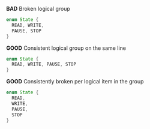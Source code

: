 **BAD** Broken logical group
```java
enum State {
  READ, WRITE,
  PAUSE, STOP
}
```
**GOOD** Consistent logical group on the same line
```java
enum State {
  READ, WRITE, PAUSE, STOP
}
```
**GOOD**
Consistently broken per logical item in the group
```java
enum State {
  READ, 
  WRITE,
  PAUSE, 
  STOP
}
```




